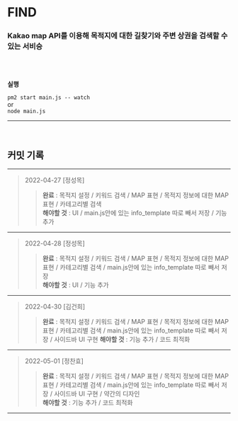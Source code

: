 # **FIND**

### Kakao map API를 이용해 목적지에 대한 길찾기와 주변 상권을 검색할 수 있는 서비승

</br></br>

**실행**

`pm2 start main.js -- watch`  
or  
`node main.js`

---

</br>

## **커밋 기록**

---

> 2022-04-27 [정성목]</br>
>
> > **완료** : 목적지 설정 / 키워드 검색 / MAP 표현 / 목적지 정보에 대한 MAP 표현 / 카테고리별 검색  
> > **해야할 것** : UI / main.js안에 있는 info_template 따로 빼서 저장 / 기능 추가

---

> 2022-04-28 [정성목]</br>
>
> > **완료** : 목적지 설정 / 키워드 검색 / MAP 표현 / 목적지 정보에 대한 MAP 표현 / 카테고리별 검색 / main.js안에 있는 info_template 따로 빼서 저장  
> > **해야할 것** : UI / 기능 추가

---

> 2022-04-30 [김건희]</br>
>
> > **완료** : 목적지 설정 / 키워드 검색 / MAP 표현 / 목적지 정보에 대한 MAP 표현 / 카테고리별 검색 / main.js안에 있는 info_template 따로 빼서 저장 / 사이드바 UI 구현
> > **해야할 것** : 기능 추가 / 코드 최적화

---

> 2022-05-01 [정찬효]</br>
>
> > **완료** : 목적지 설정 / 키워드 검색 / MAP 표현 / 목적지 정보에 대한 MAP 표현 / 카테고리별 검색 / main.js안에 있는 info_template 따로 빼서 저장 / 사이드바 UI 구현 / 약간의 디자인  
> > **해야할 것** : 기능 추가 / 코드 최적화

---
